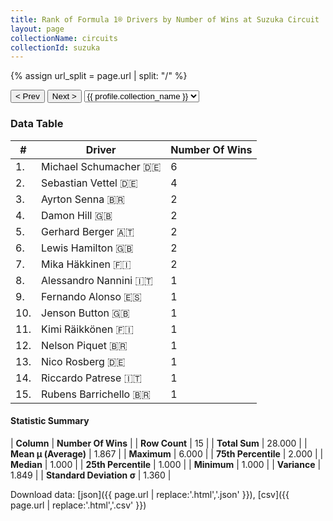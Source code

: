 ```yaml
---
title: Rank of Formula 1® Drivers by Number of Wins at Suzuka Circuit
layout: page
collectionName: circuits
collectionId: suzuka
---
```


{% assign url_split = page.url | split: "/" %}
<div id="collection-navigation">
<button onclick="selector.options[selector.selectedIndex-1].value && (window.location = selector.options[selector.selectedIndex-1].value);">&lt; Prev</button>
<button onclick="selector.options[selector.selectedIndex+1].value && (window.location = selector.options[selector.selectedIndex+1].value);">Next &gt;</button>
<select id="selector" onchange="this.options[this.selectedIndex].value && (window.location = this.options[this.selectedIndex].value);">
  {% for collectionId in site.data[page.collectionName].refs %}
    {% if collectionId == page.collectionId %}
      {% assign selected = "selected" %}
    {% else %}
      {% assign selected = "" %}
    {% endif %}
    {% assign profile = site.data[page.collectionName][collectionId].profile %}
    <option value="/f1/{{ page.collectionName }}/{{ collectionId }}/{{ url_split[4] }}" {{ selected }}>{{ profile.collection_name }}</option>
  {% endfor %}
</select>
</div>

<canvas id="chart" width="400" height="180"></canvas>
<script>
var data = {
    "datasets": [
        {
            "backgroundColor": [
                "#9C8E8D",
                "#9C8E8D",
                "#9C8E8D",
                "#9C8E8D",
                "#9C8E8D",
                "#9C8E8D",
                "#9C8E8D",
                "#9C8E8D",
                "#9C8E8D",
                "#9C8E8D",
                "#9C8E8D",
                "#9C8E8D",
                "#9C8E8D",
                "#9C8E8D",
                "#9C8E8D"
            ],
            "borderColor": [
                "#1D181E",
                "#1D181E",
                "#1D181E",
                "#1D181E",
                "#1D181E",
                "#1D181E",
                "#1D181E",
                "#1D181E",
                "#1D181E",
                "#1D181E",
                "#1D181E",
                "#1D181E",
                "#1D181E",
                "#1D181E",
                "#1D181E"
            ],
            "borderWidth": 1,
            "data": [
                6.0,
                4.0,
                2.0,
                2.0,
                2.0,
                2.0,
                2.0,
                1.0,
                1.0,
                1.0,
                1.0,
                1.0,
                1.0,
                1.0,
                1.0
            ],
            "label": "Number Of Wins"
        }
    ],
    "labels": [
        "Michael Schumacher",
        "Sebastian Vettel",
        "Ayrton Senna",
        "Damon Hill",
        "Gerhard Berger",
        "Lewis Hamilton",
        "Mika Häkkinen",
        "Alessandro Nannini",
        "Fernando Alonso",
        "Jenson Button",
        "Kimi Räikkönen",
        "Nelson Piquet",
        "Nico Rosberg",
        "Riccardo Patrese",
        "Rubens Barrichello"
    ]
};
var options = {
  legend: {
    display: false
  },
  scales: {
    xAxes: [{
      ticks: {
        beginAtZero: true,
        maxRotation: 180,
        display: window.innerWidth > 800
      }
    }],
    yAxes: [{
      ticks: {
        beginAtZero: true
      }
    }]
  },
  onResize: function(chart, size) {
    chart.options.scales.xAxes[0].ticks.display = size.width > 800;
  }
};
var chart = new Chart("chart", {
    data: data,
    type: 'bar',
    options: options
});
</script>



### Data Table

| # | Driver | Number Of Wins |
|--|--|--|
| 1. | Michael Schumacher 🇩🇪 | 6 |
| 2. | Sebastian Vettel 🇩🇪 | 4 |
| 3. | Ayrton Senna 🇧🇷 | 2 |
| 4. | Damon Hill 🇬🇧 | 2 |
| 5. | Gerhard Berger 🇦🇹 | 2 |
| 6. | Lewis Hamilton 🇬🇧 | 2 |
| 7. | Mika Häkkinen 🇫🇮 | 2 |
| 8. | Alessandro Nannini 🇮🇹 | 1 |
| 9. | Fernando Alonso 🇪🇸 | 1 |
| 10. | Jenson Button 🇬🇧 | 1 |
| 11. | Kimi Räikkönen 🇫🇮 | 1 |
| 12. | Nelson Piquet 🇧🇷 | 1 |
| 13. | Nico Rosberg 🇩🇪 | 1 |
| 14. | Riccardo Patrese 🇮🇹 | 1 |
| 15. | Rubens Barrichello 🇧🇷 | 1 |

#### Statistic Summary

| **Column** | **Number Of Wins** |
| **Row Count** | 15 |
| **Total Sum** | 28.000 |
| **Mean μ (Average)** | 1.867 |
| **Maximum** | 6.000 |
| **75th Percentile** | 2.000 |
| **Median** | 1.000 |
| **25th Percentile** | 1.000 |
| **Minimum** | 1.000 |
| **Variance** | 1.849 |
| **Standard Deviation σ** | 1.360 |

Download data: [json]({{ page.url | replace:'.html','.json' }}), [csv]({{ page.url | replace:'.html','.csv' }})

